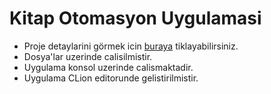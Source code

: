 # Kitap Otomasyon Uygulamasi
 * Proje detaylarini görmek icin [buraya](https://github.com/saidtetik/C-Hashing/blob/master/Proje%20Tan%C4%B1m.pdf) tiklayabilirsiniz.
 * Dosya'lar uzerinde calisilmistir.
 * Uygulama konsol uzerinde calismaktadir.
 * Uygulama CLion editorunde gelistirilmistir.
